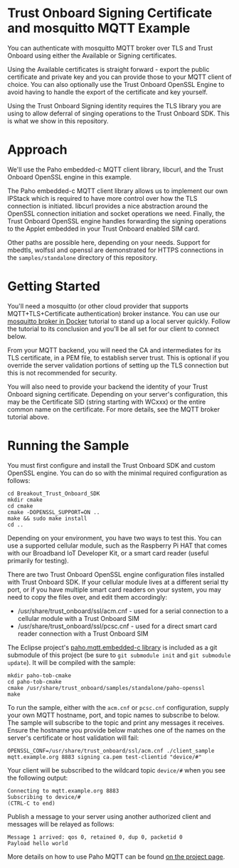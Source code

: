 # Trust Onboard Signing Certificate and mosquitto MQTT Example

You can authenticate with mosquitto MQTT broker over TLS and Trust Onboard using either the Available or Signing certificates.

Using the Available certificates is straight forward - export the public certificate and private key and you can provide those to your MQTT client of choice.  You can also optionally use the Trust Onboard OpenSSL Engine to avoid having to handle the export of the certificate and key yourself.

Using the Trust Onboard Signing identity requires the TLS library you are using to allow deferral of singing operations to the Trust Onboard SDK.  This is what we show in this repository.

# Approach

We'll use the Paho embedded-c MQTT client library, libcurl, and the Trust Onboard OpenSSL engine in this example.

The Paho embedded-c MQTT client library allows us to implement our own IPStack which is required to have more control over how the TLS connection is initiated.  libcurl provides a nice abstraction around the OpenSSL connection initiation and socket operations we need.  Finally, the Trust Onboard OpenSSL engine handles forwarding the signing operations to the Applet embedded in your Trust Onboard enabled SIM card.

Other paths are possible here, depending on your needs.  Support for mbedtls, wolfssl and openssl are demonstrated for HTTPS connections in the `samples/standalone` directory of this repository.

# Getting Started

You'll need a mosquitto (or other cloud provider that supports MQTT+TLS+Certificate authentication) broker instance.  You can use our [mosquitto broker in Docker](https://www.twilio.com/docs/wireless/tutorials/programmable-wireless-sample-mqtt-broker-server) tutorial to stand up a local server quickly.  Follow the tutorial to its conclusion and you'll be all set for our client to connect below.

From your MQTT backend, you will need the CA and intermediates for its TLS certificate, in a PEM file, to establish server trust.  This is optional if you override the server validation portions of setting up the TLS connection but this is not recommended for security.

You will also need to provide your backend the identity of your Trust Onboard signing certificate.  Depending on your server's configuration, this may be the Certificate SID (string starting with WCxxx) or the entire common name on the certificate.  For more details, see the MQTT broker tutorial above.

# Running the Sample

You must first configure and install the Trust Onboard SDK and custom OpenSSL engine.  You can do so with the minimal required configuration as follows:

```
cd Breakout_Trust_Onboard_SDK
mkdir cmake
cd cmake
cmake -DOPENSSL_SUPPORT=ON ..
make && sudo make install
cd ..
```

Depending on your environment, you have two ways to test this.  You can use a supported cellular module, such as the Raspberry Pi HAT that comes with our Broadband IoT Developer Kit, or a smart card reader (useful primarily for testing).

There are two Trust Onboard OpenSSL engine configuration files installed with Trust Onboard SDK.  If your cellular module lives at a different serial tty port, or if you have multiple smart card readers on your system, you may need to copy the files over, and edit them accordingly:

- /usr/share/trust_onboard/ssl/acm.cnf - used for a serial connection to a cellular module with a Trust Onboard SIM
- /usr/share/trust_onboard/ssl/pcsc.cnf - used for a direct smart card reader connection with a Trust Onboard SIM

The Eclipse project's [paho.mqtt.embedded-c library](https://github.com/eclipse/paho.mqtt.embedded-c/) is included as a git submodule of this project (be sure to `git submodule init` and `git submodule update`).  It will be compiled with the sample:

```
mkdir paho-tob-cmake
cd paho-tob-cmake
cmake /usr/share/trust_onboard/samples/standalone/paho-openssl
make
```

To run the sample, either with the `acm.cnf` or `pcsc.cnf` configuration, supply your own MQTT hostname, port, and topic names to subscribe to below.  The sample will subscribe to the topic and print any messages it receives.  Ensure the hostname you provide below matches one of the names on the server's certificate or host validation will fail:

```
OPENSSL_CONF=/usr/share/trust_onboard/ssl/acm.cnf ./client_sample mqtt.example.org 8883 signing ca.pem test-clientid "device/#"
```

Your client will be subscribed to the wildcard topic `device/#` when you see the following output:

```
Connecting to mqtt.example.org 8883
Subscribing to device/#
(CTRL-C to end)
```

Publish a message to your server using another authorized client and messages will be relayed as follows:

```
Message 1 arrived: qos 0, retained 0, dup 0, packetid 0
Payload hello world
```

More details on how to use Paho MQTT can be found [on the project page](https://github.com/eclipse/paho.mqtt.embedded-c).

